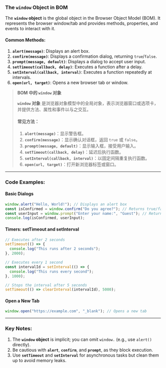 ### The `window` Object in BOM

<audio src="..\..\mp3\The `window` ob.mp3"></audio>

The **`window` object** is the global object in the Browser Object Model (BOM). It represents the browser window/tab and provides methods, properties, and events to interact with it.

#### **Common Methods**:
1. **`alert(message)`**: Displays an alert box.  
2. **`confirm(message)`**: Displays a confirmation dialog, returning `true`/`false`.  
3. **`prompt(message, default)`**: Displays a dialog to accept user input.  
4. **`setTimeout(callback, delay)`**: Executes a function after a delay.  
5. **`setInterval(callback, interval)`**: Executes a function repeatedly at intervals.  
6. **`open(url, target)`**: Opens a new browser tab or window.  

> **BOM 中的 `window` 对象**  
>
> <audio src="..\..\mp3\`window` 对象 是浏览.mp3"></audio>
>
> **`window` 对象** 是浏览器对象模型中的全局对象，表示浏览器窗口或选项卡，并提供方法、属性和事件以与之交互。  
>
> #### **常见方法**：
> 1. **`alert(message)`**：显示警告框。  
> 2. **`confirm(message)`**：显示确认对话框，返回 `true` 或 `false`。  
> 3. **`prompt(message, default)`**：显示输入框，接受用户输入。  
> 4. **`setTimeout(callback, delay)`**：延迟后执行函数。  
> 5. **`setInterval(callback, interval)`**：以固定间隔重复执行函数。  
> 6. **`open(url, target)`**：打开新浏览器标签或窗口。

---

### Code Examples:

#### **Basic Dialogs**
```javascript
window.alert("Hello, World!"); // Displays an alert box
const isConfirmed = window.confirm("Do you agree?"); // Returns true/false
const userInput = window.prompt("Enter your name:", "Guest"); // Returns user input or null
console.log(isConfirmed, userInput);
```

#### **Timers: setTimeout and setInterval**
```javascript
// Executes after 2 seconds
setTimeout(() => {
  console.log("This runs after 2 seconds");
}, 2000);

// Executes every 1 second
const intervalId = setInterval(() => {
  console.log("This runs every second");
}, 1000);

// Stops the interval after 5 seconds
setTimeout(() => clearInterval(intervalId), 5000);
```

#### **Open a New Tab**
```javascript
window.open("https://example.com", "_blank"); // Opens a new tab
```

---

### Key Notes:

<audio src="..\..\mp3\1. The __`windo.mp3"></audio>

1. The **`window` object** is implicit; you can omit `window.` (e.g., use `alert()` directly).  
2. Be cautious with **`alert`**, **`confirm`**, and **`prompt`**, as they block execution.  
3. Use **`setTimeout`** and **`setInterval`** for asynchronous tasks but clean them up to avoid memory leaks.